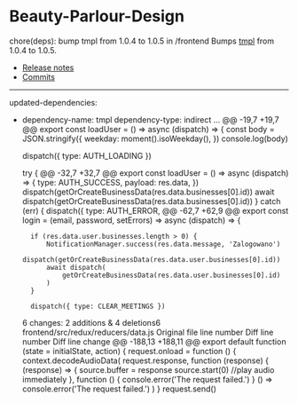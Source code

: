 # Beauty-Parlour-Design
chore(deps): bump tmpl from 1.0.4 to 1.0.5 in /frontend
Bumps [tmpl](https://github.com/daaku/nodejs-tmpl) from 1.0.4 to 1.0.5.
- [Release notes](https://github.com/daaku/nodejs-tmpl/releases)
- [Commits](https://github.com/daaku/nodejs-tmpl/commits/v1.0.5)

---
updated-dependencies:
- dependency-name: tmpl
  dependency-type: indirect
...
@@ -19,7 +19,7 @@ export const loadUser = () => async (dispatch) => {
	const body = JSON.stringify({
		weekday: moment().isoWeekday(),
	})
	console.log(body)

	dispatch({ type: AUTH_LOADING })

	try {
@@ -32,7 +32,7 @@ export const loadUser = () => async (dispatch) => {
			type: AUTH_SUCCESS,
			payload: res.data,
		})
		dispatch(getOrCreateBusinessData(res.data.businesses[0].id))
		await dispatch(getOrCreateBusinessData(res.data.businesses[0].id))
	} catch (err) {
		dispatch({
			type: AUTH_ERROR,
@@ -62,7 +62,9 @@ export const login = (email, password, setErrors) => async (dispatch) => {

		if (res.data.user.businesses.length > 0) {
			NotificationManager.success(res.data.message, 'Zalogowano')
			dispatch(getOrCreateBusinessData(res.data.user.businesses[0].id))
			await dispatch(
				getOrCreateBusinessData(res.data.user.businesses[0].id)
			)
		}

		dispatch({ type: CLEAR_MEETINGS })
  6 changes: 2 additions & 4 deletions6  
frontend/src/redux/reducers/data.js
Original file line number	Diff line number	Diff line change
@@ -188,13 +188,11 @@ export default function (state = initialState, action) {
			request.onload = function () {
				context.decodeAudioData(
					request.response,
					function (response) {
					(response) => {
						source.buffer = response
						source.start(0) //play audio immediately
					},
					function () {
						console.error('The request failed.')
					}
					() => console.error('The request failed.')
				)
			}
			request.send()
